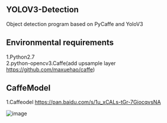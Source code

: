 ## YOLOV3-Detection
Object detection program based on PyCaffe and YoloV3

## Environmental requirements
1.Python2.7<br>2.python-opencv3.Caffe(add upsample layer https://github.com/maxuehao/caffe)<br>

## CaffeModel
1.Caffeodel https://pan.baidu.com/s/1u_xCALs-tGr-7GiocqvsNA 

![image](https://github.com/maxuehao/yolov3-caffe/blob/master/demo.png)

